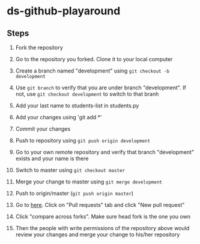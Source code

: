 # ds-github-playaround

## Steps

1. Fork the repository

1. Go to the repository you forked. Clone it to your local computer

1. Create a branch named "development" using `git checkout -b development`

1. Use `git branch` to verify that you are under branch "development". If not, use `git checkout development` to switch to that branh

1. Add your last name to students-list in students.py

1. Add your changes using 'git add *'

1. Commit your changes

1. Push to repository using `git push origin development`

1. Go to your own remote repository and verify that branch "development" exists and your name is there

1. Switch to master using `git checkout master`

1. Merge your change to master using `git merge development`

1. Push to origin/master (`git push origin master`)

1. Go to [here](https://github.com/jack25409440/ds-github-playaround/). Click on "Pull requests" tab and click "New pull request"

1. Click "compare across forks". Make sure head fork is the one you own

1. Then the people with write permissions of the repository above would review your changes and merge your change to his/her repository
